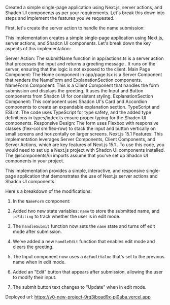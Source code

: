 
Created a simple single-page application using Next.js, server actions, and Shadcn UI components as per your requirements. Let's break this down into steps and implement the features you've requested.

First, let's create the server action to handle the name submission:

This implementation creates a simple single-page application using Next.js, server actions, and Shadcn UI components. Let's break down the key aspects of this implementation:

Server Action: The submitName function in app/actions.ts is a server action that processes the input and returns a greeting message 
. It runs on the server, ensuring that the logic is not exposed to the client.
Main Page Component: The Home component in app/page.tsx is a Server Component that renders the NameForm and ExplanationSection components.
NameForm Component: This is a Client Component that handles the form submission and displays the greeting. It uses the Input and Button components from Shadcn UI for consistent styling.
ExplanationSection Component: This component uses Shadcn UI's Card and Accordion components to create an expandable explanation section.
TypeScript and ESLint: The code uses TypeScript for type safety, and the added type definitions in types/index.ts ensure proper typing for the Shadcn UI components.
Responsive Design: The form uses Flexbox with responsive classes (flex-col sm:flex-row) to stack the input and button vertically on small screens and horizontally on larger screens.
Next.js 15.1 Features: This implementation leverages Server Components, Client Components, and Server Actions, which are key features of Next.js 15.1 
.
To use this code, you would need to set up a Next.js project with Shadcn UI components installed. The @/components/ui imports assume that you've set up Shadcn UI components in your project.

This implementation provides a simple, interactive, and responsive single-page application that demonstrates the use of Next.js server actions and Shadcn UI components. 

Here's a breakdown of the modifications:

1. In the `NameForm` component:

1. Added two new state variables: `name` to store the submitted name, and `isEditing` to track whether the user is in edit mode.
2. The `handleSubmit` function now sets the `name` state and turns off edit mode after submission.
3. We've added a new `handleEdit` function that enables edit mode and clears the greeting.
4. The Input component now uses a `defaultValue` that's set to the previous name when in edit mode.
5. Added an "Edit" button that appears after submission, allowing the user to modify their input.
6. The submit button text changes to "Update" when in edit mode.

Deployed url: https://v0-new-project-9rq3iboad9x-pj0aba.vercel.app
